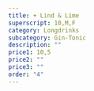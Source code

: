 ```yaml
---
title: + Lind & Lime
superscript: 10,M,F
category: Longdrinks
subcategory: Gin-Tonic
description: ""
price1: 10,5
price2: ""
price3: ""
order: "4"
---
```

